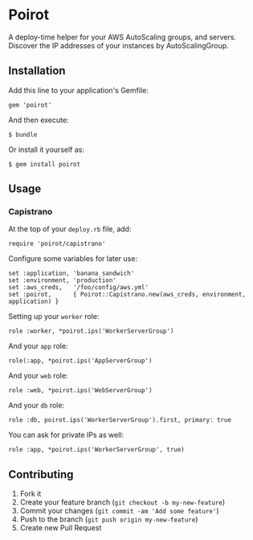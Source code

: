 # Poirot

A deploy-time helper for your AWS AutoScaling groups, and servers. Discover the IP addresses of your instances by AutoScalingGroup.

## Installation

Add this line to your application's Gemfile:

    gem 'poirot'

And then execute:

    $ bundle

Or install it yourself as:

    $ gem install poirot

## Usage

### Capistrano

At the top of your `deploy.rb` file, add:

    require 'poirot/capistrano'

Configure some variables for later use:

    set :application, 'banana_sandwich'
    set :environment, 'production'
    set :aws_creds,   '/foo/config/aws.yml'
    set :poirot,      { Poirot::Capistrano.new(aws_creds, environment, application) }

Setting up your `worker` role:

    role :worker, *poirot.ips('WorkerServerGroup')

And your `app` role:

    role(:app, *poirot.ips('AppServerGroup')

And your `web` role:

    role :web, *poirot.ips('WebServerGroup')

And your `db` role:

    role :db, poirot.ips('WorkerServerGroup').first, primary: true

You can ask for private IPs as well:

    role :app, *poirot.ips('WorkerServerGroup', true)

## Contributing

1. Fork it
2. Create your feature branch (`git checkout -b my-new-feature`)
3. Commit your changes (`git commit -am 'Add some feature'`)
4. Push to the branch (`git push origin my-new-feature`)
5. Create new Pull Request

